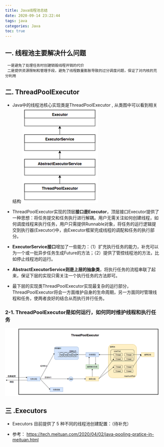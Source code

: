 ```yaml
---
title: Java线程池总结
date: 2020-09-14 23:22:44
tags: java
categories: Java
toc: true
---
```


## 一. 线程池主要解决什么问题

```
 一是避免了处理任务时创建销毁线程开销的代价
 二是提供资源限制和管理手段，避免了线程数量膨胀导致的过分调度问题，保证了对内核的充分利用
```

## 二. ThreadPoolExecutor
- Java中的线程池核心实现类是ThreadPoolExecutor , 从类图中可以看到相关结构
![](https://raw.githubusercontent.com/zhulg/allpic/master/exectoruml.png)


- ThreadPoolExecutor实现的顶层**接口是Executor**，顶层接口Executor提供了一种思想：将任务提交和任务执行进行解耦。用户无需关注如何创建线程，如何调度线程来执行任务，用户只需提供Runnable对象，将任务的运行逻辑提交到执行器(Executor)中，由Executor框架完成线程的调配和任务的执行部分。
- **ExecutorService接口**增加了一些能力：（1）扩充执行任务的能力，补充可以为一个或一批异步任务生成Future的方法；（2）提供了管控线程池的方法，比如停止线程池的运行。
- **AbstractExecutorService则是上层的抽象类**，将执行任务的流程串联了起来，保证下层的实现只需关注一个执行任务的方法即可。
- 最下层的实现类ThreadPoolExecutor实现最复杂的运行部分，ThreadPoolExecutor将会一方面维护自身的生命周期，另一方面同时管理线程和任务，使两者良好的结合从而执行并行任务。

### 2-1. ThreadPoolExecutor是如何运行，如何同时维护线程和执行任务
![](https://raw.githubusercontent.com/zhulg/allpic/master/threadpool.png)

## 三 .Executors 
- Executors 目前提供了 5 种不同的线程池创建配置：（待补充）



- 参考： https://tech.meituan.com/2020/04/02/java-pooling-pratice-in-meituan.html 

